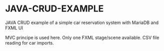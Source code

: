 # JAVA-CRUD-EXAMPLE
JAVA CRUD example of a simple car reservation system with MariaDB and FXML UI  

MVC principe is used here. Only one FXML stage/scene available. CSV file reading for car imports.
